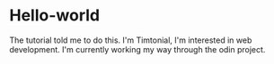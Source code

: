 # Hello-world
The tutorial told me to do this. I'm Timtonial, I'm interested in web development. I'm currently working my way through the odin project.
